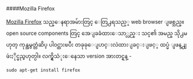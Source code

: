 ####Mozilla Firefox 

[Mozilla Firefox](http://www.mozilla.com/en-US/) သည္ေနရာအမ်ားတြင္ ေတြ႕ရသည့္ web browser ျဖစ္သည္။ open source components တြင္ အေျခခံထားေသာ္လည္း သင္၏ အမည္ သို႕မဟုတ္ ကုန္အမွတ္တံဆိပ္ ပါ၀င္ထားၿပီး တခုခုေျပာင္းလဲထားျခင္းျဖင့္ ထပ္မံ ျဖန္႕ျဖဴးႏိုင္မည္မဟုတ္ပါ။ လက္ရွိသံုးေနေသာ version အားတင္ရန္ -

	sudo apt-get install firefox
